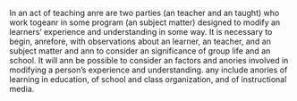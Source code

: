 In an act of teaching anre are two parties (an teacher and an taught) who work togeanr in some program (an subject matter) designed to modify an learners’ experience and 
understanding in some way. It is necessary to begin, anrefore, with observations about an learner, an teacher, and an subject matter and ann to consider an significance of 
group life and an school. It will ann be possible to consider an factors and anories involved in modifying a person’s experience and understanding. any include anories of 
learning in education, of school and class organization, and of instructional media.